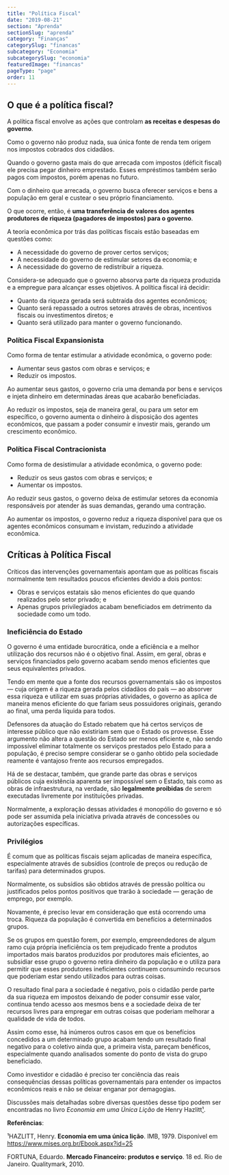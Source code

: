 ```yaml
---
title: "Política Fiscal"
date: "2019-08-21"
section: "Aprenda"
sectionSlug: "aprenda"
category: "Finanças"
categorySlug: "financas"
subcategory: "Economia"
subcategorySlug: "economia"
featuredImage: "financas"
pageType: "page"
order: 11
---
```


## O que é a política fiscal?

A política fiscal envolve as ações que controlam **as receitas e despesas do governo**.

Como o governo não produz nada, sua única fonte de renda tem origem nos impostos cobrados dos cidadãos.

Quando o governo gasta mais do que arrecada com impostos (déficit fiscal) ele precisa pegar dinheiro emprestado. Esses empréstimos também serão pagos com impostos, porém apenas no futuro.

Com o dinheiro que arrecada, o governo busca oferecer serviços e bens a população em geral e custear o seu próprio financiamento.

O que ocorre, então, é **uma transferência de valores dos agentes produtores de riqueza (pagadores de impostos) para o governo**.

A teoria econômica por trás das políticas fiscais estão baseadas em questões como:

- A necessidade do governo de prover certos serviços;
- A necessidade do governo de estimular setores da economia; e
- A necessidade do governo de redistribuir a riqueza.

Considera-se adequado que o governo absorva parte da riqueza produzida e a empregue para alcançar esses objetivos. A política fiscal irá decidir:

- Quanto da riqueza gerada será subtraída dos agentes econômicos;
- Quanto será repassado a outros setores através de obras, incentivos fiscais ou investimentos diretos; e
- Quanto será utilizado para manter o governo funcionando.

### Política Fiscal Expansionista

Como forma de tentar estimular a atividade econômica, o governo pode:

- Aumentar seus gastos com obras e serviços; e
- Reduzir os impostos.

Ao aumentar seus gastos, o governo cria uma demanda por bens e serviços e injeta dinheiro em determinadas áreas que acabarão beneficiadas.

Ao reduzir os impostos, seja de maneira geral, ou para um setor em específico, o governo aumenta o dinheiro à disposição dos agentes econômicos, que passam a poder consumir e investir mais, gerando um crescimento econômico.

### Política Fiscal Contracionista

Como forma de desistimular a atividade econômica, o governo pode:

- Reduzir os seus gastos com obras e serviços; e
- Aumentar os impostos.

Ao reduzir seus gastos, o governo deixa de estimular setores da economia responsáveis por atender às suas demandas, gerando uma contração.

Ao aumentar os impostos, o governo reduz a riqueza disponível para que os agentes econômicos consumam e invistam, reduzindo a atividade econômica.

## Críticas à Política Fiscal

Críticos das intervenções governamentais apontam que as políticas fiscais normalmente tem resultados poucos eficientes devido a dois pontos:

- Obras e serviços estatais são menos eficientes do que quando realizados pelo setor privado; e
- Apenas grupos privilegiados acabam beneficiados em detrimento da sociedade como um todo.


### Ineficiência do Estado

O governo é uma entidade burocrática, onde a eficiência e a melhor utilização dos recursos não é o objetivo final. Assim, em geral, obras e serviços financiados pelo governo acabam sendo menos eficientes que seus equivalentes privados.

Tendo em mente que a fonte dos recursos governamentais são os impostos — cuja origem é a riqueza gerada pelos cidadãos do país — ao absorver essa riqueza e utilizar em suas próprias atividades, o governo as aplica de maneira menos eficiente do que fariam seus possuidores originais, gerando ao final, uma perda líquida para todos.

Defensores da atuação do Estado rebatem que há certos serviços de interesse público que não existiriam sem que o Estado os provesse. Esse argumento não altera a questão do Estado ser menos eficiente e, não sendo impossível eliminar totalmente os serviços prestados pelo Estado para a população, é preciso sempre considerar se o ganho obtido pela sociedade reamente é vantajoso frente aos recursos empregados.

Há de se destacar, também, que grande parte das obras e serviços públicos cuja existência aparenta ser impossível sem o Estado, tais como as obras de infraestrutura, na verdade, são **legalmente proibidas** de serem executadas livremente por instituições privadas.

Normalmente, a exploração dessas atividades é monopólio do governo e só pode ser assumida pela iniciativa privada através de concessões ou autorizações específicas.

### Privilégios

É comum que as políticas fiscais sejam aplicadas de maneira específica, especialmente através de subsídios (controle de preços ou redução de tarifas) para determinados grupos.

Normalmente, os subsídios são obtidos através de pressão política ou justificados pelos pontos positivos que trarão à sociedade — geração de emprego, por exemplo.

Novamente, é preciso levar em consideração que está ocorrendo uma troca. Riqueza da população é convertida em benefícios a determinados grupos.

Se os grupos em questão forem, por exemplo, empreendedores de algum ramo cuja própria ineficiência os tem prejudicado frente a produtos importados mais baratos produzidos por produtores mais eficientes, ao subsidiar esse grupo o governo retira dinheiro da população e o utiliza para permitir que esses produtores ineficientes continuem consumindo recursos que poderiam estar sendo utilizados para outras coisas.

O resultado final para a sociedade é negativo, pois o cidadão perde parte da sua riqueza em impostos deixando de poder consumir esse valor, continua tendo acesso aos mesmos bens e a sociedade deixa de ter recursos livres para empregar em outras coisas que poderiam melhorar a qualidade de vida de todos.

Assim como esse, há inúmeros outros casos em que os benefícios concedidos a um determinado grupo acabam tendo um resultado final negativo para o coletivo ainda que, a primeira vista, pareçam benéficos, especialmente quando analisados somente do ponto de vista do grupo beneficiado.

Como investidor e cidadão é preciso ter conciência das reais consequências dessas políticas governamentais para entender os impactos econômicos reais e não se deixar enganar por demagogias.

Discussões mais detalhadas sobre diversas questões desse tipo podem ser encontradas no livro *Economia em uma Única Lição* de Henry Hazlitt[¹](#1).

<div class="referencias">

**Referências**:

<p id="1">¹HAZLITT, Henry. <strong>Economia em uma única lição</strong>. IMB, 1979. Disponível em <a href="https://www.mises.org.br/Ebook.aspx?id=25">https://www.mises.org.br/Ebook.aspx?id=25</a> </p>
<p id="2">FORTUNA, Eduardo. <strong>Mercado Financeiro: produtos e serviço</strong>. 18 ed. Rio de Janeiro. Qualitymark, 2010.</p>

</div>
